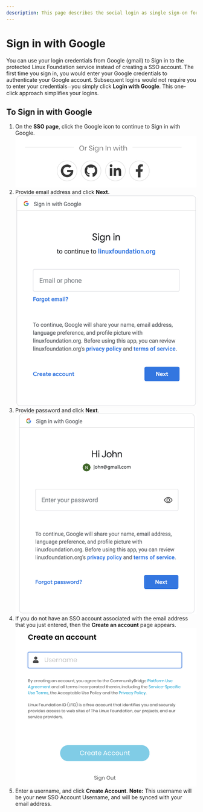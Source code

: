```yaml
---
description: This page describes the social login as single sign-on for end users.
---
```


# Sign in with Google

You can use your login credentials from Google \(gmail\) to Sign in to the protected Linux Foundation service instead of creating a SSO account. The first time you sign in, you would enter your Google credentials to authenticate your Google account. Subsequent logins would not require you to enter your credentials⏤you simply click **Login with Google**. This one-click approach simplifies your logins.

## To Sign in with Google  <a id="to-log-in-with-google"></a>

1. On the **SSO page**, click the Google icon to continue to Sign in with Google.![](../../.gitbook/assets/screen-shot-2020-05-05-at-2.19.18-am.png) 
2. Provide email address and click **Next.**                     ![Create Account](../../.gitbook/assets/screen-shot-2020-05-04-at-7.15.44-pm.png)
3. Provide password and click **Next**.                             ![Create Account](../../.gitbook/assets/screen-shot-2020-05-04-at-7.17.41-pm.png)
4. If you do not have an SSO account associated with the email address that you just entered, then the **Create an account** page appears. ![](../../.gitbook/assets/screen-shot-2020-05-05-at-2.27.26-am.png)
5. Enter a username, and click **Create Account**.  **Note:** This username will be your new SSO Account Username, and will be synced with your email address.

